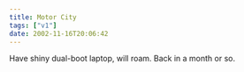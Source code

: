 ```yaml
---
title: Motor City
tags: ["v1"]
date: 2002-11-16T20:06:42
---
```


Have shiny dual-boot laptop, will roam. Back in a month or so.
